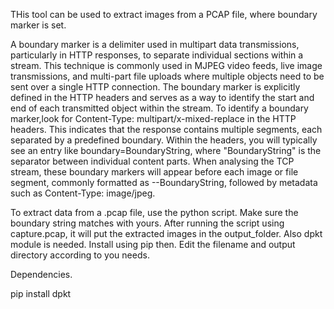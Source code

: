 THis tool can be used to extract images from a PCAP file, where boundary marker is set.

A boundary marker is a delimiter used in multipart data transmissions, particularly in HTTP responses, to separate individual sections within a stream. This technique is commonly used in MJPEG video feeds, live image transmissions, and multi-part file uploads where multiple objects need to be sent over a single HTTP connection. 
The boundary marker is explicitly defined in the HTTP headers and serves as a way to identify the start and end of each transmitted object within the stream.
To identify a boundary marker,look for Content-Type: multipart/x-mixed-replace in the HTTP headers. This indicates that the response contains multiple segments, each separated by a predefined boundary. Within the headers, you will typically see an entry like boundary=BoundaryString, where "BoundaryString" is the separator between individual content parts. When analysing the TCP stream, these boundary markers will appear before each image or file segment, commonly formatted as --BoundaryString, followed by metadata such as Content-Type: image/jpeg.

To extract data from a .pcap file, use the python script. Make sure the boundary string matches with yours. After running the script using capture.pcap, it will put the extracted images in the output_folder. Also dpkt module is needed. Install using pip then.
Edit the filename and output directory according to you needs. 

Dependencies.

pip install dpkt
